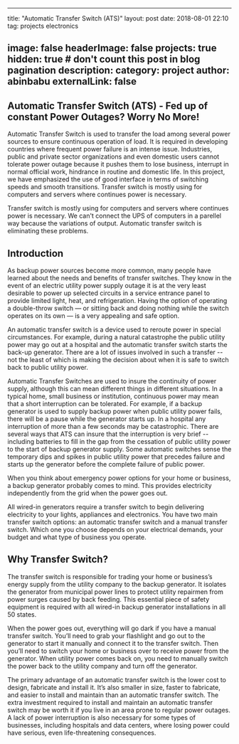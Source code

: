 
---
title: "Automatic Transfer Switch (ATS)"
layout: post
date: 2018-08-01 22:10
tag: projects
electronics

image: false
headerImage: false
projects: true
hidden: true # don't count this post in blog pagination
description: 
category: project
author: abinbabu
externalLink: false
---

## Automatic Transfer Switch (ATS) - Fed up of constant Power Outages? Worry No More!

Automatic Transfer Switch is used to transfer the load among several power sources to ensure continuous operation of load. It is required in developing countries where frequent power failure is an intense issue. Industries, public and private sector organizations and even domestic users cannot tolerate power outage because it pushes them to lose business, interrupt in normal official work, hindrance in routine and domestic life. In this project, we have emphasized the use of good interface in terms of switching speeds and smooth transitions. Transfer switch is mostly using for computers and servers where continues power is necessary.

Transfer switch is mostly using for computers and servers where continues power is necessary. We can't connect the UPS of computers in a parellel way because the variations of output. Automatic transfer switch is eliminating these problems.

## Introduction

As backup power sources become more common, many people have learned about the needs and benefits of transfer switches. They know in the event of an electric utility power supply outage it is at the very least desirable to power up selected circuits in a service entrance panel to provide limited light, heat, and refrigeration. Having the option of operating a double-throw switch — or sitting back and doing nothing while the switch operates on its own — is a very appealing and safe option.

An automatic transfer switch is a device used to reroute power in special circumstances. For example, during a natural catastrophe the public utility power may go out at a hospital and the automatic transfer switch starts the back-up generator. There are a lot of issues involved in such a transfer -- not the least of which is making the decision about when it is safe to switch back to public utility power.

Automatic Transfer Switches are used to insure the continuity of power supply, although this can mean different things in different situations. In a typical home, small business or institution, continuous power may mean that a short interruption can be tolerated. For example, if a backup generator is used to supply backup power when public utility power fails, there will be a pause while the generator starts up. In a hospital any interruption of more than a few seconds may be catastrophic. There are several ways that ATS can insure that the interruption is very brief -- including batteries to fill in the gap from the cessation of public utility power to the start of backup generator supply. Some automatic switches sense the temporary dips and spikes in public utility power that precedes failure and starts up the generator before the complete failure of public power.

When you think about emergency power options for your home or business, a backup generator probably comes to mind. This provides electricity independently from the grid when the power goes out.

All wired-in generators require a transfer switch to begin delivering electricity to your lights, appliances and electronics. You have two main transfer switch options: an automatic transfer switch and a manual transfer switch. Which one you choose depends on your electrical demands, your budget and what type of business you operate.

## Why Transfer Switch?

The transfer switch is responsible for trading your home or business’s energy supply from the utility company to the backup generator. It isolates the generator from municipal power lines to protect utility repairmen from power surges caused by back feeding. This essential piece of safety equipment is required with all wired-in backup generator installations in all 50 states.

When the power goes out, everything will go dark if you have a manual transfer switch. You’ll need to grab your flashlight and go out to the generator to start it manually and connect it to the transfer switch. Then you’ll need to switch your home or business over to receive power from the generator. When utility power comes back on, you need to manually switch the power back to the utility company and turn off the generator.

The primary advantage of an automatic transfer switch is the lower cost to design, fabricate and install it. It’s also smaller in size, faster to fabricate, and easier to install and maintain than an automatic transfer switch. The extra investment required to install and maintain an automatic transfer switch may be worth it if you live in an area prone to regular power outages. A lack of power interruption is also necessary for some types of businesses, including hospitals and data centers, where losing power could have serious, even life-threatening consequences.

